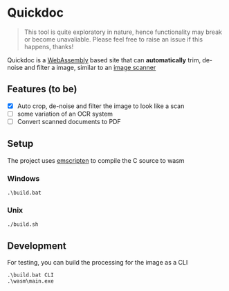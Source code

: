 # Quickdoc

> This tool is quite exploratory in nature, hence functionality may break or become unavaliable. Please feel free to raise an issue if this happens, thanks! 

Quickdoc is a [WebAssembly](https://webassembly.org/) based site that can **automatically** trim, de-noise and filter a image, similar to an [image scanner](https://en.wikipedia.org/wiki/Image_scanner)

## Features (to be)

- [X] Auto crop, de-noise and filter the image to look like a scan
- [ ] some variation of an OCR system
- [ ] Convert scanned documents to PDF

## Setup

The project uses [emscripten](https://emscripten.org) to compile the C source to wasm

### Windows

```console
.\build.bat
```

### Unix

```console
./build.sh
```

## Development

For testing, you can build the processing for the image as a CLI

```console
.\build.bat CLI
.\wasm\main.exe
```

